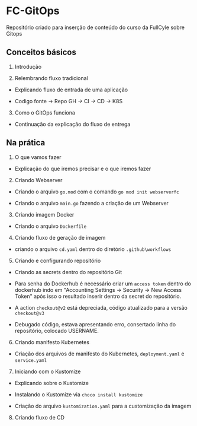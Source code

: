 # FC-GitOps

Repositório criado para inserção de conteúdo do curso da FullCyle sobre Gitops

## Conceitos básicos

1. Introdução

2. Relembrando fluxo tradicional

 - Explicando fluxo de entrada de uma aplicação

 - Codigo fonte -> Repo GH -> CI -> CD -> K8S

3. Como o GitOps funciona

 - Continuação da explicação do fluxo de entrega

## Na prática

1. O que vamos fazer

 - Explicação do que iremos precisar e o que iremos fazer

2. Criando Webserver

 - Criando o arquivo `go.mod` com o comando `go mod init webserverfc`

 - Criando o arquivo `main.go` fazendo a criação de um Webserver

3. Criando imagem Docker

 - Criando o arquivo `Dockerfile`

4. Criando fluxo de geração de imagem

 - criando o arquivo `cd.yaml` dentro do diretório `.github\workflows`

5. Criando e configurando repositório

 - Criando as secrets dentro do repositório Git

 - Para senha do Dockerhub é necessário criar um `access token` dentro do dockerhub indo em "Accounting Settings -> Security -> New Access Token" após isso o resultado inserir dentro da secret do repositório.

 - A action `checkout@v2` está depreciada, código atualizado para a versão `checkout@v3`

 - Debugado código, estava apresentando erro, consertado linha do repositório, colocado USERNAME.

6. Criando manifesto Kubernetes

 - Criação dos arquivos de manifesto do Kubernetes, `deployment.yaml` e `service.yaml`

7. Iniciando com o Kustomize

 - Explicando sobre o Kustomize

 - Instalando o Kustomize via `choco install kustomize`

 - Criação do arquivo `kustomization.yaml` para a customização da imagem

8. Criando fluxo de CD